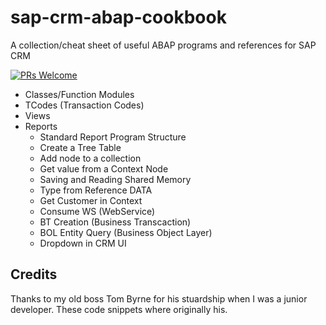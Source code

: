 # sap-crm-abap-cookbook
A collection/cheat sheet of useful ABAP programs and references for SAP CRM

[![PRs Welcome](https://img.shields.io/badge/PRs-welcome-brightgreen.svg?style=flat-square)](http://makeapullrequest.com) 

* Classes/Function Modules
* TCodes (Transaction Codes)
* Views
* Reports
  * Standard Report Program Structure
  * Create a Tree Table
  * Add node to a collection
  * Get value from a Context Node
  * Saving and Reading Shared Memory
  * Type from Reference DATA
  * Get Customer in Context
  * Consume WS (WebService)
  * BT Creation (Business Transcaction)
  * BOL Entity Query (Business Object Layer)
  * Dropdown in CRM UI
 
## Credits
Thanks to my old boss Tom Byrne for his stuardship when I was a junior developer. These code snippets where originally his.
